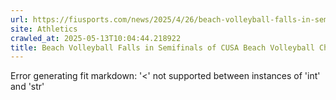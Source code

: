 ```yaml
---
url: https://fiusports.com/news/2025/4/26/beach-volleyball-falls-in-semifinals-of-cusa-beach-volleyball-championships.aspx
site: Athletics
crawled_at: 2025-05-13T10:04:44.218922
title: Beach Volleyball Falls in Semifinals of CUSA Beach Volleyball Championships - FIU Athletics
---
```


Error generating fit markdown: '<' not supported between instances of 'int' and 'str'